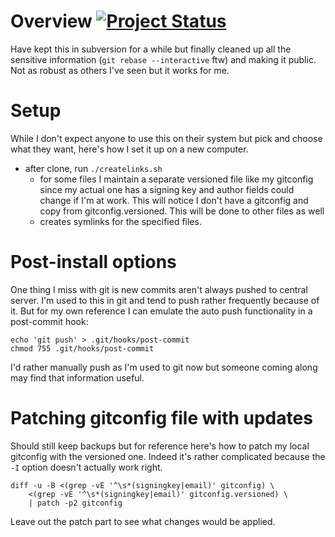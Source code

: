 # Overview [![Project Status](http://stillmaintained.com/vrillusions/dotfiles.png)](http://stillmaintained.com/vrillusions/dotfiles)

Have kept this in subversion for a while but finally cleaned up all the sensitive information (`git rebase --interactive` ftw) and making it public.  Not as robust as others I've seen but it works for me.

# Setup

While I don't expect anyone to use this on their system but pick and choose what they want, here's how I set it up on a new computer.

- after clone, run `./createlinks.sh`
  - for some files I maintain a separate versioned file like my gitconfig since my actual one has a signing key and author fields could change if I'm at work.  This will notice I don't have a gitconfig and copy from gitconfig.versioned.  This will be done to other files as well
  - creates symlinks for the specified files.

# Post-install options

One thing I miss with git is new commits aren't always pushed to central server.  I'm used to this in git and tend to push rather frequently because of it.  But for my own reference I can emulate the auto push functionality in a post-commit hook:

    echo 'git push' > .git/hooks/post-commit
    chmod 755 .git/hooks/post-commit

I'd rather manually push as I'm used to git now but someone coming along may find that information useful.

# Patching gitconfig file with updates

Should still keep backups but for reference here's how to patch my local gitconfig with the versioned one. Indeed it's rather complicated because the `-I` option doesn't actually work right.

    diff -u -B <(grep -vE '^\s*(signingkey|email)' gitconfig) \
        <(grep -vE '^\s*(signingkey|email)' gitconfig.versioned) \
        | patch -p2 gitconfig

Leave out the patch part to see what changes would be applied.
